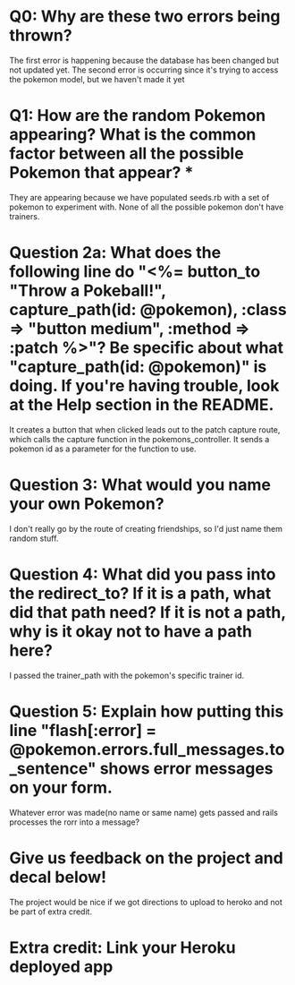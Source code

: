 # Q0: Why are these two errors being thrown?
The first error is happening because the database has been changed but not updated yet.
The second error is occurring since it's trying to access the pokemon model, but we haven't made it yet
# Q1: How are the random Pokemon appearing? What is the common factor between all the possible Pokemon that appear? *
They are appearing because we have populated seeds.rb with a set of pokemon to experiment with. None of all the possible pokemon don't have trainers.

# Question 2a: What does the following line do "<%= button_to "Throw a Pokeball!", capture_path(id: @pokemon), :class => "button medium", :method => :patch %>"? Be specific about what "capture_path(id: @pokemon)" is doing. If you're having trouble, look at the Help section in the README.
It creates a button that when clicked leads out to the patch capture route, which calls the capture function in the pokemons_controller. It sends a pokemon id as a parameter for the function to use.  

# Question 3: What would you name your own Pokemon?
I don't really go by the route of creating friendships, so I'd just name them random stuff.

# Question 4: What did you pass into the redirect_to? If it is a path, what did that path need? If it is not a path, why is it okay not to have a path here?
I passed the trainer_path with the pokemon's specific trainer id.

# Question 5: Explain how putting this line "flash[:error] = @pokemon.errors.full_messages.to_sentence" shows error messages on your form.
Whatever error was made(no name or same name) gets passed and rails processes the rorr into a message?

# Give us feedback on the project and decal below!
The project would be nice if we got directions to upload to heroko and not be part of extra credit. 

# Extra credit: Link your Heroku deployed app

